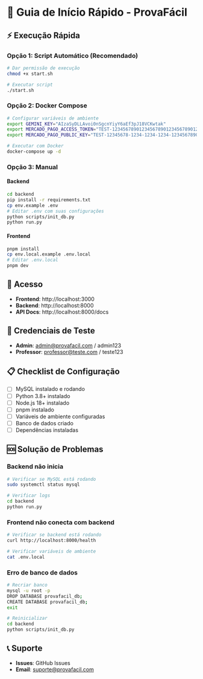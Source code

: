 # 🚀 Guia de Início Rápido - ProvaFácil

## ⚡ Execução Rápida

### Opção 1: Script Automático (Recomendado)
```bash
# Dar permissão de execução
chmod +x start.sh

# Executar script
./start.sh
```

### Opção 2: Docker Compose
```bash
# Configurar variáveis de ambiente
export GEMINI_KEY="AIzaSyDLLAvoi0nSgcnYiyY6aEf3pJ18VCKwtak"
export MERCADO_PAGO_ACCESS_TOKEN="TEST-1234567890123456789012345678901234567890"
export MERCADO_PAGO_PUBLIC_KEY="TEST-12345678-1234-1234-1234-123456789012"

# Executar com Docker
docker-compose up -d
```

### Opção 3: Manual

#### Backend
```bash
cd backend
pip install -r requirements.txt
cp env.example .env
# Editar .env com suas configurações
python scripts/init_db.py
python run.py
```

#### Frontend
```bash
pnpm install
cp env.local.example .env.local
# Editar .env.local
pnpm dev
```

## 🔐 Acesso

- **Frontend**: http://localhost:3000
- **Backend**: http://localhost:8000
- **API Docs**: http://localhost:8000/docs

## 👤 Credenciais de Teste

- **Admin**: admin@provafacil.com / admin123
- **Professor**: professor@teste.com / teste123

## 📋 Checklist de Configuração

- [ ] MySQL instalado e rodando
- [ ] Python 3.8+ instalado
- [ ] Node.js 18+ instalado
- [ ] pnpm instalado
- [ ] Variáveis de ambiente configuradas
- [ ] Banco de dados criado
- [ ] Dependências instaladas

## 🆘 Solução de Problemas

### Backend não inicia
```bash
# Verificar se MySQL está rodando
sudo systemctl status mysql

# Verificar logs
cd backend
python run.py
```

### Frontend não conecta com backend
```bash
# Verificar se backend está rodando
curl http://localhost:8000/health

# Verificar variáveis de ambiente
cat .env.local
```

### Erro de banco de dados
```bash
# Recriar banco
mysql -u root -p
DROP DATABASE provafacil_db;
CREATE DATABASE provafacil_db;
exit

# Reinicializar
cd backend
python scripts/init_db.py
```

## 📞 Suporte

- **Issues**: GitHub Issues
- **Email**: suporte@provafacil.com 